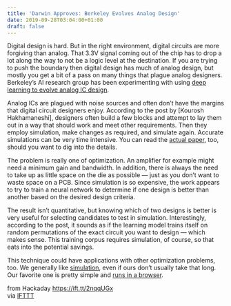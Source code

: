 ```yaml
---
title: 'Darwin Approves: Berkeley Evolves Analog Design'
date: 2019-09-28T03:04:00+01:00
draft: false
---
```


Digital design is hard. But in the right environment, digital circuits are more forgiving than analog. That 3.3V signal coming out of the chip has to drop a lot along the way to not be a logic level at the destination. If you are trying to push the boundary then digital design has much of analog design, but mostly you get a bit of a pass on many things that plague analog designers. Berkeley’s AI research group has been experimenting with using [deep learning to evolve analog IC design](https://bair.berkeley.edu/blog/2019/09/26/circuits/).

Analog ICs are plagued with noise sources and often don’t have the margins that digital circuit designers enjoy. According to the post by \[Kourosh Hakhamaneshi\], designers often build a few blocks and attempt to lay them out in a way that should work and meet other requirements. Then they employ simulation, make changes as required, and simulate again. Accurate simulations can be very time intensive. You can read the [actual paper](https://arxiv.org/abs/1907.10515), too, should you want to dig into the details.

The problem is really one of optimization. An amplifier for example might need a minimum gain and bandwidth. In addition, there is always the need to take up as little space on the die as possible — just as you don’t want to waste space on a PCB. Since simulation is so expensive, the work appears to try to train a neural network to determine if one design is better than another based on the desired design criteria.

The result isn’t quantitative, but knowing which of two designs is better is very useful for selecting candidates to test in simulation. Interestingly, according to the post, it sounds as if the learning model trains itself on random permutations of the exact circuit you want to design — which makes sense. This training corpus requires simulation, of course, so that eats into the potential savings.

This technique could have applications with other optimization problems, too. We generally like [simulation](https://hackaday.com/2016/02/29/spice-power/), even if ours don’t usually take that long. Our favorite one is pretty simple and [runs in a browser](https://hackaday.com/2015/07/20/a-breadboard-in-a-browser/).

  
  
from Hackaday https://ift.tt/2nqqUGx  
via [IFTTT](https://ifttt.com/?ref=da&site=blogger)